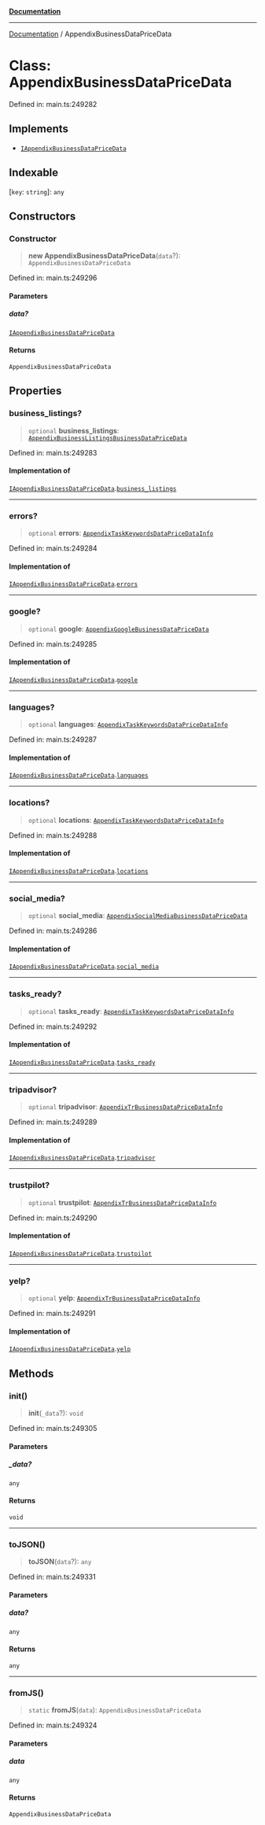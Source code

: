 [**Documentation**](../README.md)

***

[Documentation](../README.md) / AppendixBusinessDataPriceData

# Class: AppendixBusinessDataPriceData

Defined in: main.ts:249282

## Implements

- [`IAppendixBusinessDataPriceData`](../interfaces/IAppendixBusinessDataPriceData.md)

## Indexable

\[`key`: `string`\]: `any`

## Constructors

### Constructor

> **new AppendixBusinessDataPriceData**(`data`?): `AppendixBusinessDataPriceData`

Defined in: main.ts:249296

#### Parameters

##### data?

[`IAppendixBusinessDataPriceData`](../interfaces/IAppendixBusinessDataPriceData.md)

#### Returns

`AppendixBusinessDataPriceData`

## Properties

### business\_listings?

> `optional` **business\_listings**: [`AppendixBusinessListingsBusinessDataPriceData`](AppendixBusinessListingsBusinessDataPriceData.md)

Defined in: main.ts:249283

#### Implementation of

[`IAppendixBusinessDataPriceData`](../interfaces/IAppendixBusinessDataPriceData.md).[`business_listings`](../interfaces/IAppendixBusinessDataPriceData.md#business_listings)

***

### errors?

> `optional` **errors**: [`AppendixTaskKeywordsDataPriceDataInfo`](AppendixTaskKeywordsDataPriceDataInfo.md)

Defined in: main.ts:249284

#### Implementation of

[`IAppendixBusinessDataPriceData`](../interfaces/IAppendixBusinessDataPriceData.md).[`errors`](../interfaces/IAppendixBusinessDataPriceData.md#errors)

***

### google?

> `optional` **google**: [`AppendixGoogleBusinessDataPriceData`](AppendixGoogleBusinessDataPriceData.md)

Defined in: main.ts:249285

#### Implementation of

[`IAppendixBusinessDataPriceData`](../interfaces/IAppendixBusinessDataPriceData.md).[`google`](../interfaces/IAppendixBusinessDataPriceData.md#google)

***

### languages?

> `optional` **languages**: [`AppendixTaskKeywordsDataPriceDataInfo`](AppendixTaskKeywordsDataPriceDataInfo.md)

Defined in: main.ts:249287

#### Implementation of

[`IAppendixBusinessDataPriceData`](../interfaces/IAppendixBusinessDataPriceData.md).[`languages`](../interfaces/IAppendixBusinessDataPriceData.md#languages)

***

### locations?

> `optional` **locations**: [`AppendixTaskKeywordsDataPriceDataInfo`](AppendixTaskKeywordsDataPriceDataInfo.md)

Defined in: main.ts:249288

#### Implementation of

[`IAppendixBusinessDataPriceData`](../interfaces/IAppendixBusinessDataPriceData.md).[`locations`](../interfaces/IAppendixBusinessDataPriceData.md#locations)

***

### social\_media?

> `optional` **social\_media**: [`AppendixSocialMediaBusinessDataPriceData`](AppendixSocialMediaBusinessDataPriceData.md)

Defined in: main.ts:249286

#### Implementation of

[`IAppendixBusinessDataPriceData`](../interfaces/IAppendixBusinessDataPriceData.md).[`social_media`](../interfaces/IAppendixBusinessDataPriceData.md#social_media)

***

### tasks\_ready?

> `optional` **tasks\_ready**: [`AppendixTaskKeywordsDataPriceDataInfo`](AppendixTaskKeywordsDataPriceDataInfo.md)

Defined in: main.ts:249292

#### Implementation of

[`IAppendixBusinessDataPriceData`](../interfaces/IAppendixBusinessDataPriceData.md).[`tasks_ready`](../interfaces/IAppendixBusinessDataPriceData.md#tasks_ready)

***

### tripadvisor?

> `optional` **tripadvisor**: [`AppendixTrBusinessDataPriceDataInfo`](AppendixTrBusinessDataPriceDataInfo.md)

Defined in: main.ts:249289

#### Implementation of

[`IAppendixBusinessDataPriceData`](../interfaces/IAppendixBusinessDataPriceData.md).[`tripadvisor`](../interfaces/IAppendixBusinessDataPriceData.md#tripadvisor)

***

### trustpilot?

> `optional` **trustpilot**: [`AppendixTrBusinessDataPriceDataInfo`](AppendixTrBusinessDataPriceDataInfo.md)

Defined in: main.ts:249290

#### Implementation of

[`IAppendixBusinessDataPriceData`](../interfaces/IAppendixBusinessDataPriceData.md).[`trustpilot`](../interfaces/IAppendixBusinessDataPriceData.md#trustpilot)

***

### yelp?

> `optional` **yelp**: [`AppendixTrBusinessDataPriceDataInfo`](AppendixTrBusinessDataPriceDataInfo.md)

Defined in: main.ts:249291

#### Implementation of

[`IAppendixBusinessDataPriceData`](../interfaces/IAppendixBusinessDataPriceData.md).[`yelp`](../interfaces/IAppendixBusinessDataPriceData.md#yelp)

## Methods

### init()

> **init**(`_data`?): `void`

Defined in: main.ts:249305

#### Parameters

##### \_data?

`any`

#### Returns

`void`

***

### toJSON()

> **toJSON**(`data`?): `any`

Defined in: main.ts:249331

#### Parameters

##### data?

`any`

#### Returns

`any`

***

### fromJS()

> `static` **fromJS**(`data`): `AppendixBusinessDataPriceData`

Defined in: main.ts:249324

#### Parameters

##### data

`any`

#### Returns

`AppendixBusinessDataPriceData`
